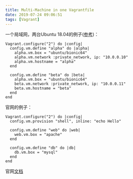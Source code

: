 ```yaml
---
title: Multi-Machine in one Vagrantfile
date: 2019-07-24 09:06:51
tags: [Vagrant]
---
```


一个局域网，两台Ubuntu 18.04的例子([参考][2])：

```Vagrantfile
Vagrant.configure("2") do |config|
  config.vm.define "alpha" do |alpha|
    alpha.vm.box = "ubuntu/bionic64"
    alpha.vm.network :private_network, ip: "10.0.0.10"
    alpha.vm.hostname = "alpha"
  end

  config.vm.define "beta" do |beta|
    alpha.vm.box = "ubuntu/bionic64"
    beta.vm.network :private_network, ip: "10.0.0.11"
    beta.vm.hostname = "beta"
  end
end
```



官网的例子：

```Vagrantfile
Vagrant.configure("2") do |config|
  config.vm.provision "shell", inline: "echo Hello"

  config.vm.define "web" do |web|
    web.vm.box = "apache"
  end

  config.vm.define "db" do |db|
    db.vm.box = "mysql"
  end
end
```

官网[文档][1]

[1]: https://www.vagrantup.com/docs/multi-machine/
[2]: https://stackoverflow.com/questions/24867252/allow-two-or-more-vagrant-vms-to-communicate-on-their-own-network
